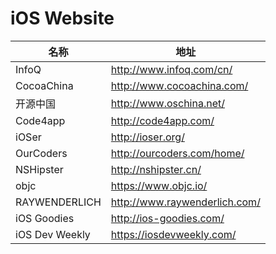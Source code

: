 # iOS Website

名称 | 地址
----- | -----
InfoQ |  <http://www.infoq.com/cn/>
CocoaChina |  <http://www.cocoachina.com/>
开源中国 |  <http://www.oschina.net/>
Code4app |  <http://code4app.com/>
iOSer |  <http://ioser.org/>
OurCoders |  <http://ourcoders.com/home/>
NSHipster | <http://nshipster.cn/>
objc | <https://www.objc.io/>
RAYWENDERLICH | <http://www.raywenderlich.com/>
iOS Goodies | <http://ios-goodies.com/>
iOS Dev Weekly | <https://iosdevweekly.com/>


